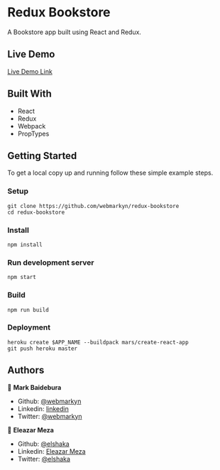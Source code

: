 # Redux Bookstore

A Bookstore app built using React and Redux.

## Live Demo

[Live Demo Link](https://redux-microverse-bookstore.herokuapp.com)

## Built With

- React
- Redux
- Webpack
- PropTypes

## Getting Started

To get a local copy up and running follow these simple example steps.

### Setup
    git clone https://github.com/webmarkyn/redux-bookstore
    cd redux-bookstore
### Install
    npm install
### Run development server
    npm start
### Build
    npm run build
### Deployment
    heroku create $APP_NAME --buildpack mars/create-react-app
    git push heroku master

## Authors

👤 **Mark Baidebura**

- Github: [@webmarkyn](https://github.com/webmarkyn)
- Linkedin: [linkedin](https://www.linkedin.com/in/mark-baidebura/)
- Twitter: [@webmarkyn](https://twitter.com/webmarkyn)

👤 **Eleazar Meza**

- Github: [@elshaka](https://github.com/elshaka)
- Linkedin: [Eleazar Meza](https://www.linkedin.com/in/elshaka/)
- Twitter: [@elshaka](https://twitter.com/elshaka)
